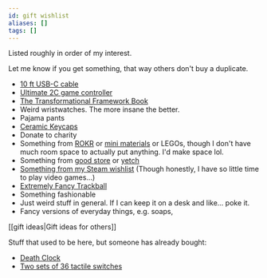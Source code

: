 ```yaml
---
id: gift wishlist
aliases: []
tags: []
---
```

Listed roughly in order of my interest.

Let me know if you get something, that way others don't buy a duplicate.
 
 - [10 ft USB-C cable](https://www.amazon.com/Anker-Charging-Charge-MacBook-Galaxy/dp/B08PVPTNZL/ref=sr_1_3?crid=2DXHV2KU1JKJD&dib=eyJ2IjoiMSJ9.WaPNJgCcdolL3TkP3TQRfpEyQAF9iBeR_t4sF5yY_1b_ZyYkEDLh_2fUvZyk-ViXcGYFpLROwFrum0Jw9JKj6vrzFRRsUpMLRhZY9utz_QQyWrzRG7370NSUOEcMokA0HjbZ76j7hBGszLUWQx7B14_-46y8H6IJ7ad9oBUEeJvx51Kd1PkKJxFMPMH3-6N9Fu3cwq8zXeCidFA_7DehSarXEJ4HIvMEPOM0RGXE5go.py9OGlvaz2ffbo0v4Mykm7v2323R0h2k4sx4qE34wKE&dib_tag=se&keywords=10%2Bfoot%2Busb%2Bc%2Bcable&qid=1755646859&sprefix=10%2Bfoot%2Busb%2Caps%2C115&sr=8-3&th=1)
 - [Ultimate 2C game controller](https://www.amazon.com/Bluetooth-Controller-Vibration-Joysticks-Gaming-Console/dp/B0DM1WH5BV/ref=sr_1_5?crid=3NO1MS9OLLV6K&dib=eyJ2IjoiMSJ9.IYpdds9cmh86sditP9kCMyEKx1_pgEFqm9s10NwyBrG-J8n3zHCQqtoLFVcltqvjXlKbJhuj7rqT4rHNh0xHoih68nuLR9rN6PL8V3CVEOqhGmC52dYRzyy1GaCYhvaT5bKMKYa-b1M-wYRm_MoDkzQXO4wZAyyy0apqwfcUEqppK11cbUekOzA75_tP5iMUd52aEIeL5Tpa4tCeWY0TNlm6JDzv4FiqM-jr9DLiirw.YMbIOhSnm9Cbvu8HVRpiWRGmj74p1cl6261KWjFJBnE&dib_tag=se&keywords=8bitdo%2Bultimate%2B2C&qid=1755646954&sprefix=8bitdo%2Bultimate%2B2c%2Caps%2C174&sr=8-5&th=1)
 - [The Transformational Framework Book](https://www.transformationalframework.com/product/the-transformational-framework-color-paperback/)
 - Weird wristwatches. The more insane the better.
 - Pajama pants
 - [Ceramic Keycaps](https://www.cerakey.com/products/ceramic-full-set-white?variant=42647381016715)
 - Donate to charity
 - Something from [ROKR](https://www.rokronline.com/) or [mini materials](https://www.minimaterials.com/) or LEGOs, though I don't have much room space to actually put anything. I'd make space lol.
 - Something from [good store](https://good.store/) or [yetch](https://yetch.studio/)
 - [Something from my Steam wishlist](https://store.steampowered.com/wishlist/profiles/76561198126714348/) (Though honestly, I have so little time to play video games...)
 - [Extremely Fancy Trackball](https://www.zsa.io/voyager/navigator/buy)
 - Something fashionable
 - Just weird stuff in general. If I can keep it on a desk and like... poke it.
 - Fancy versions of everyday things, e.g. soaps, 

[[gift ideas|Gift ideas for others]]

Stuff that used to be here, but someone has already bought:

 - [Death Clock](https://inqfactory.com/pages/death-clock)
 - [Two sets of 36 tactile switches](https://minokeys.com/products/tecsee-sapphire-tactile-switches)
